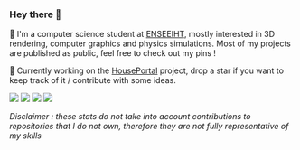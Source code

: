 ### Hey there 👋
<p>
  📖  I'm a computer science student at <a href="https://www.enseeiht.fr/">ENSEEIHT</a>, mostly interested in 3D rendering, computer graphics and physics simulations. Most of my projects are published as public, feel free to check out my pins !
</p>
<p>
🚀  Currently working on the <a href="https://github.com/photonsquid/houseportal">HousePortal</a> project, drop a star if you want to keep track of it / contribute with some ideas.
</p>
<img src="https://github-readme-stats.vercel.app/api/top-langs/?username=BSoDium&layout=compact&theme=dark&bg_color=00000000&hide_border=true&langs_count=10#gh-dark-mode-only" />
<img src="https://github-readme-stats.vercel.app/api/top-langs/?username=BSoDium&layout=compact&theme=light&bg_color=00000000&hide_border=true&langs_count=10#gh-light-mode-only" />
<img src="https://github-readme-stats.vercel.app/api?username=BSoDium&show_icons=true&theme=dark&count_private=true&custom_title=BSoDium's+Github+Stats&include_all_commits=true&bg_color=00000000&hide_border=true#gh-dark-mode-only" />
<img src="https://github-readme-stats.vercel.app/api?username=BSoDium&show_icons=true&theme=light&count_private=true&custom_title=BSoDium's+Github+Stats&include_all_commits=true&bg_color=00000000&hide_border=true#gh-light-mode-only" />

_Disclaimer : these stats do not take into account contributions to repositories that I do not own, therefore they are not fully representative of my skills_
